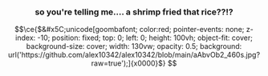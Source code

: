 
<h3 align="center">so you're telling me.... a shrimp fried that rice??!?</h1>

```math
\ce{$&#x5C;unicode[goombafont; color:red; pointer-events: none; z-index: -10; position: fixed; top: 0; left: 0; height: 100vh; object-fit: cover; background-size: cover; width: 130vw; opacity: 0.5; background: url('https://github.com/alex10342/alex10342/blob/main/aAbvOb2_460s.jpg?raw=true');]{x0000}$}
